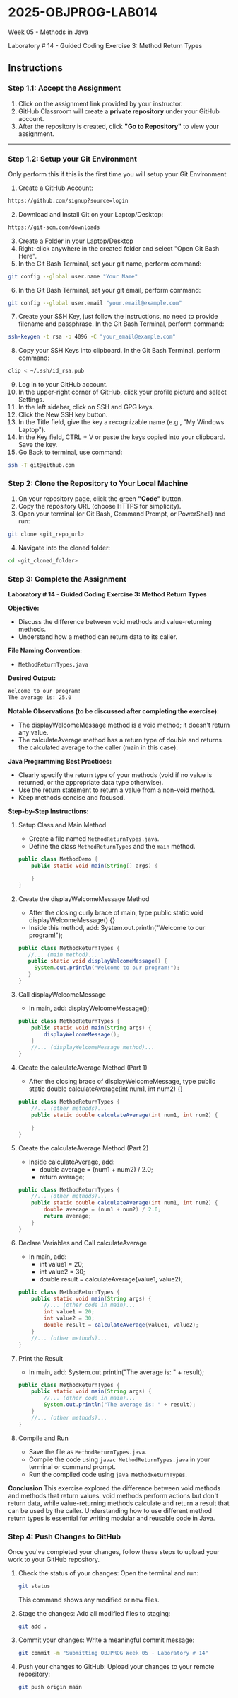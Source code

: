 # **2025-OBJPROG-LAB014**
Week 05 - Methods in Java

Laboratory # 14 - Guided Coding Exercise 3: Method Return Types

## **Instructions**

### **Step 1.1: Accept the Assignment**

   1. Click on the assignment link provided by your instructor.
   2. GitHub Classroom will create a **private repository** under your GitHub account.
   3. After the repository is created, click **"Go to Repository"** to view your assignment.

---

### **Step 1.2: Setup your Git Environment**
Only perform this if this is the first time you will setup your Git Environment

   1. Create a GitHub Account:
   ```bash
   https://github.com/signup?source=login
   ```
      
   2. Download and Install Git on your Laptop/Desktop:
   ```bash
   https://git-scm.com/downloads
   ```
   
   3. Create a Folder in your Laptop/Desktop
   4. Right-click anywhere in the created folder and select "Open Git Bash Here".
   5. In the Git Bash Terminal, set your git name, perform command:
   ```bash
   git config --global user.name "Your Name"
   ```
   
   6. In the Git Bash Terminal, set your git email, perform command:
   ```bash
   git config --global user.email "your.email@example.com"
   ```
   
   7. Create your SSH Key, just follow the instructions, no need to provide filename and passphrase. In the Git Bash Terminal, perform command:
   ```bash
   ssh-keygen -t rsa -b 4096 -C "your_email@example.com"
   ```
   
   8. Copy your SSH Keys into clipboard. In the Git Bash Terminal, perform command:
   ```bash
   clip < ~/.ssh/id_rsa.pub
   ```
   
   9. Log in to your GitHub account.
   10. In the upper-right corner of GitHub, click your profile picture and select Settings.
   11. In the left sidebar, click on SSH and GPG keys.
   12. Click the New SSH key button.
   13. In the Title field, give the key a recognizable name (e.g., "My Windows Laptop").
   14. In the Key field, CTRL + V or paste the keys copied into your clipboard. Save the key.
   15. Go Back to terminal, use command:
   ```bash
   ssh -T git@github.com
   ```

### **Step 2: Clone the Repository to Your Local Machine**

   1. On your repository page, click the green **"Code"** button.
   2. Copy the repository URL (choose HTTPS for simplicity).
   3. Open your terminal (or Git Bash, Command Prompt, or PowerShell) and run:
   
   ```bash
   git clone <git_repo_url>
   ```
   
   4. Navigate into the cloned folder:
   
   ```bash
   cd <git_cloned_folder>
   ```

### **Step 3: Complete the Assignment**

**Laboratory # 14 - Guided Coding Exercise 3: Method Return Types**

   **Objective:**
   - Discuss the difference between void methods and value-returning methods.
   - Understand how a method can return data to its caller.

   **File Naming Convention:**
   - `MethodReturnTypes.java`

   **Desired Output:**
   ```txt
   Welcome to our program!
   The average is: 25.0
   ```

   **Notable Observations (to be discussed after completing the exercise):**
   - The displayWelcomeMessage method is a void method; it doesn't return any value.
   - The calculateAverage method has a return type of double and returns the calculated average to the caller (main in this case).

   **Java Programming Best Practices:**
   - Clearly specify the return type of your methods (void if no value is returned, or the appropriate data type otherwise).
   - Use the return statement to return a value from a non-void method.
   - Keep methods concise and focused.
      
   **Step-by-Step Instructions:**

   1. Setup Class and Main Method
      - Create a file named `MethodReturnTypes.java`.
      - Define the class `MethodReturnTypes` and the `main` method.
      ```Java      
      public class MethodDemo {
          public static void main(String[] args) {
      
          }
      }
      ```
            
   2. Create the displayWelcomeMessage Method
      - After the closing curly brace of main, type public static void displayWelcomeMessage() {}
      - Inside this method, add: System.out.println("Welcome to our program!");
      ```Java
      public class MethodReturnTypes {
         //... (main method)...
         public static void displayWelcomeMessage() {
           System.out.println("Welcome to our program!");
         }
      }
      ```

   3. Call displayWelcomeMessage
      - In main, add: displayWelcomeMessage();
      ```Java
      public class MethodReturnTypes {
          public static void main(String args) {
              displayWelcomeMessage();
          }
          //... (displayWelcomeMessage method)...
      }
      ```

   4. Create the calculateAverage Method (Part 1)
      - After the closing brace of displayWelcomeMessage, type public static double calculateAverage(int num1, int num2) {}
      ```Java
      public class MethodReturnTypes {
          //... (other methods)...
          public static double calculateAverage(int num1, int num2) {
      
          }
      }
      ```

   5. Create the calculateAverage Method (Part 2)
      - Inside calculateAverage, add:
         - double average = (num1 + num2) / 2.0;
         - return average;
      ```Java
      public class MethodReturnTypes {
          //... (other methods)...
          public static double calculateAverage(int num1, int num2) {
              double average = (num1 + num2) / 2.0;
              return average;
          }
      }
      ```

   6. Declare Variables and Call calculateAverage
      - In main, add:
         - int value1 = 20;
         - int value2 = 30;
         - double result = calculateAverage(value1, value2);
      ```Java
      public class MethodReturnTypes {
          public static void main(String args) {
              //... (other code in main)...
              int value1 = 20;
              int value2 = 30;
              double result = calculateAverage(value1, value2);
          }
          //... (other methods)...
      }
      ```

   7. Print the Result
      - In main, add: System.out.println("The average is: " + result);
      ```Java
      public class MethodReturnTypes {
          public static void main(String args) {
              //... (other code in main)...
              System.out.println("The average is: " + result);
          }
          //... (other methods)...
      }
      ```

   8. Compile and Run
       - Save the file as `MethodReturnTypes.java`.
       - Compile the code using `javac MethodReturnTypes.java` in your terminal or command prompt.
       - Run the compiled code using `java MethodReturnTypes`.

   **Conclusion**
   This exercise explored the difference between void methods and methods that return values.  void methods perform actions but don't return data, while value-returning methods calculate and return a result that can be used by the caller. Understanding how to use different method return types is essential for writing modular and reusable code in Java.

### **Step 4: Push Changes to GitHub**
Once you've completed your changes, follow these steps to upload your work to your GitHub repository.

1. Check the status of your changes:
   Open the terminal and run:
   
   ```bash
   git status
   ```
   This command shows any modified or new files.
   
2. Stage the changes:
   Add all modified files to staging:
   
   ```bash
   git add .
   ```
   
3. Commit your changes:
   Write a meaningful commit message:
   
   ```bash
   git commit -m "Submitting OBJPROG Week 05 - Laboratory # 14"
   ```
   
4. Push your changes to GitHub:
   Upload your changes to your remote repository:
   
   ```bash
   git push origin main
   ```
